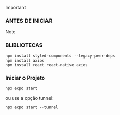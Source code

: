 >[!IMPORTANT]
> ### ANTES DE INICIAR

> [!NOTE]
> ### BLIBLIOTECAS
>```
> npm install styled-components --legacy-peer-deps
> npm install axios
> npm install react react-native axios
>```
> ### Iniciar o Projeto
>  ```
>  npx expo start
> ```
> ou use a opção tunnel:
>  ```
>  npx expo start --tunnel
> ```
